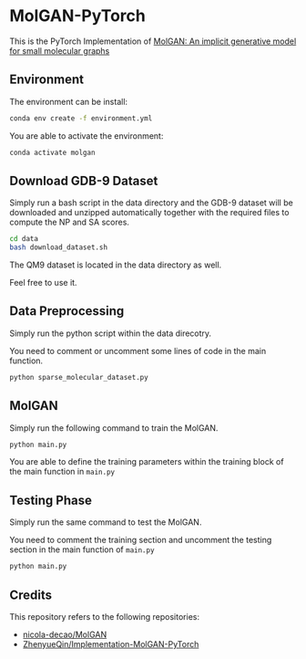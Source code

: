 # MolGAN-PyTorch

This is the PyTorch Implementation of [MolGAN: An implicit generative model for small molecular graphs](https://arxiv.org/abs/1805.11973)


## Environment

The environment can be install:

```bash
conda env create -f environment.yml
```

You are able to activate the environment:

```bash
conda activate molgan
```

## Download GDB-9 Dataset

Simply run a bash script in the data directory and the GDB-9 dataset will be downloaded and unzipped automatically together with the required files to compute the NP and SA scores.

```bash
cd data
bash download_dataset.sh
```

The QM9 dataset is located in the data directory as well.

Feel free to use it.

## Data Preprocessing

Simply run the python script within the data direcotry. 

You need to comment or uncomment some lines of code in the main function.

```python
python sparse_molecular_dataset.py
```

## MolGAN

Simply run the following command to train the MolGAN.

```python
python main.py
```

You are able to define the training parameters within the training block of the main function in `main.py`

## Testing Phase

Simply run the same command to test the MolGAN. 

You need to comment the training section and uncomment the testing section in the main function of `main.py`

```python
python main.py
```

## Credits
This repository refers to the following repositories:
 - [nicola-decao/MolGAN](https://github.com/nicola-decao/MolGAN)
 - [ ZhenyueQin/Implementation-MolGAN-PyTorch](https://github.com/ZhenyueQin/Implementation-MolGAN-PyTorch)
